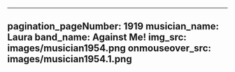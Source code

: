 ------
pagination_pageNumber: 1919
musician_name: Laura
band_name: Against Me!
img_src: images/musician1954.png
onmouseover_src: images/musician1954.1.png
------